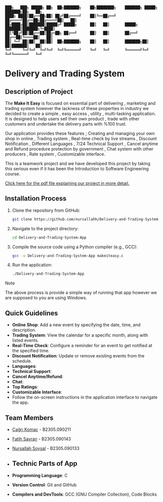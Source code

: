 ```
███╗   ███╗ █████╗ ██╗  ██╗███████╗    ██╗████████╗    ███████╗ █████╗ ███████╗██╗   ██╗
████╗ ████║██╔══██╗██║ ██╔╝██╔════╝    ██║╚══██╔══╝    ██╔════╝██╔══██╗██╔════╝██║   ██║
██╔████╔██║███████║█████╔╝ █████╗      ██║   ██║       █████╗  ███████║███████╗╚═████║
██║╚██╔╝██║██╔══██║██╔═██╗ ██╔══╝      ██║   ██║       ██╔══╝  ██╔══██║╚════██║   ██║
██║ ╚═╝ ██║██║  ██║██║  ██╗███████╗    ██║   ██║       ███████╗██║  ██║███████║   ██║
╚═╝     ╚═╝╚═╝  ╚═╝╚═╝  ╚═╝╚══════╝    ╚═╝   ╚═╝       ╚══════╝╚═╝  ╚═╝╚══════╝   ╚═╝ 
```
# Delivery and Trading System 

## Description of Project
The **Make It Easy** is focused on essential part of delivering , marketing and trading system however the lackness of these properties in industry we decided to create a simple , easy access , utility , multi-tasking application. It is designed to help users sell their own product , trade with other customers and undertake the delivery parts with %100 trust.

Our application provides these features ; Creating and managing your own shop in online , Trading system , Real-time check by live streams , Discount Notification , Different Languages , 7/24 Technical Support , Cancel anytime and Refund procedure protection by government , Chat system with other producers , Rate system , Customizable interface. 

This is a teamwork project and we have developed this project by taking this serious even if it has been the Introduction to Software Engineering course. 

[Click here for the pdf file explaining our project in more detail.](https://github.com/YunuSezer/Calendar-App/blob/main/calender_reminder_app.pdf)

## Installation Process
1. Clone the repository from GitHub:
   ```bash
   git clone https://github.com/nursallahh/Delivery-and-Trading-System-App
   ```
2. Navigate to the project directory:
   ```bash
   cd Delivery-and-Trading-System-App
   ```
3. Compile the source code using a Python compiler (e.g., GCC):
   ```bash
   gcc -o Delivery-and-Trading-System-App makeiteasy.c
   ```
4. Run the application:
   ```bash
   ./Delivery-and-Trading-System-App

> [!NOTE]  
> The above process is provide a simple way of running that app however we are supposed to you are using Windows.

 ## Quick Guidelines
- **Online Shop**: Add a new event by specifying the date, time, and description.
- **Trading System**: View the calendar for a specific month, along with listed events.
- **Real-Time Check**: Configure a reminder for an event to get notified at the specified time.
- **Discount Notification**: Update or remove existing events from the schedule.
- **Languages**:
- **Technical Support**:
- **Cancel Anytime/Refund**:
- **Chat**:
- **Top Ratings**:
- **Customizable Interface**:
- Follow the on-screen instructions in the application interface to navigate the app.


## Team Members
- [Çağrı Komaç](https://github.com/abdulsametkoccaga) - B2305.090211
- [Fatih Savran](https://github.com/BedirhanDincer1) - B2305.090143
- [Nursallah Soysal](https://github.com/ErdemDogan55) - B2305.090133

- ## Technic Parts of App
- **Programming Language**: C
- **Version Control**: Git and GitHub
- **Compilers and DevTools**: GCC (GNU Compiler Collection), Code Blocks
  
